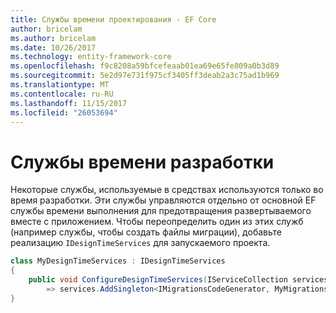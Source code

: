 ```yaml
---
title: Службы времени проектирования - EF Core
author: bricelam
ms.author: bricelam
ms.date: 10/26/2017
ms.technology: entity-framework-core
ms.openlocfilehash: f9c8208a59bfcefeaab01ea69e65fe809a0b3d89
ms.sourcegitcommit: 5e2d97e731f975cf3405ff3deab2a3c75ad1b969
ms.translationtype: MT
ms.contentlocale: ru-RU
ms.lasthandoff: 11/15/2017
ms.locfileid: "26053694"
---
```

<a name="design-time-services"></a>Службы времени разработки
====================
Некоторые службы, используемые в средствах используются только во время разработки. Эти службы управляются отдельно от основной EF службы времени выполнения для предотвращения развертываемого вместе с приложением. Чтобы переопределить один из этих служб (например службы, чтобы создать файлы миграции), добавьте реализацию `IDesignTimeServices` для запускаемого проекта.

``` csharp
class MyDesignTimeServices : IDesignTimeServices
{
    public void ConfigureDesignTimeServices(IServiceCollection services)
        => services.AddSingleton<IMigrationsCodeGenerator, MyMigrationsCodeGenerator>()
}
```
